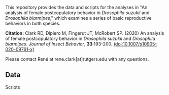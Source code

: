 This repository provides the data and scripts for the analyses in "An analysis of female postcopulatory behavior in *Drosophila suzukii* and *Drosophila biarmipes*," which examines a series of basic reproductive behaviors in both species.

**Citation:** Clark RD, Dipiero M, Fingerut JT, McRobert SP. (2020) An analysis of female postcopulatory behavior in *Drosophila suzukii* and *Drosophila biarmipes*. *Journal of Insect Behavior*, **33**:193-200. [(doi:10.1007/s10905-020-09761-x)](https://link.springer.com/article/10.1007%2Fs10905-020-09761-x)

Please contact René at rene.clark[at]rutgers.edu with any questions.

## **Data**



Scripts




